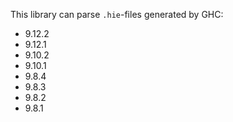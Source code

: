 This library can parse `.hie`-files generated by GHC:
 - 9.12.2
 - 9.12.1
 - 9.10.2
 - 9.10.1
 - 9.8.4
 - 9.8.3
 - 9.8.2
 - 9.8.1
